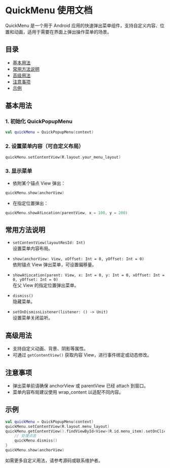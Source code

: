 # QuickMenu 使用文档

QuickMenu 是一个用于 Android 应用的快速弹出菜单组件，支持自定义内容、位置和动画，适用于需要在界面上弹出操作菜单的场景。

## 目录

- [基本用法](#基本用法)
- [常用方法说明](#常用方法说明)
- [高级用法](#高级用法)
- [注意事项](#注意事项)
- [示例](#示例)

## 基本用法

### 1. 初始化 QuickPopupMenu

```kotlin
val quickMenu = QuickPopupMenu(context)
```

### 2. 设置菜单内容（可自定义布局）

```kotlin
quickMenu.setContentView(R.layout.your_menu_layout)
```

### 3. 显示菜单

- 依附某个锚点 View 弹出：

```kotlin
quickMenu.show(anchorView)
```

- 在指定位置弹出：

```kotlin
quickMenu.showAtLocation(parentView, x = 100, y = 200)
```

## 常用方法说明

- `setContentView(layoutResId: Int)`  
  设置菜单内容布局。

- `show(anchorView: View, xOffset: Int = 0, yOffset: Int = 0)`  
  依附锚点 View 弹出菜单，可设置偏移量。

- `showAtLocation(parent: View, x: Int = 0, y: Int = 0, xOffset: Int = 0, yOffset: Int = 0)`  
  在父 View 的指定位置弹出菜单。

- `dismiss()`  
  隐藏菜单。

- `setOnDismissListener(listener: () -> Unit)`  
  设置菜单关闭监听。

## 高级用法

- 支持自定义动画、背景、阴影等属性。
- 可通过 `getContentView()` 获取内容 View，进行事件绑定或动态修改。

## 注意事项

- 弹出菜单前请确保 anchorView 或 parentView 已经 attach 到窗口。
- 菜单内容布局建议使用 wrap_content 以适配不同内容。

## 示例

```kotlin
val quickMenu = QuickPopupMenu(context)
quickMenu.setContentView(R.layout.menu_layout)
quickMenu.getContentView().findViewById<View>(R.id.menu_item).setOnClickListener {
    // 处理点击
    quickMenu.dismiss()
}
quickMenu.show(anchorView)
```

如需更多自定义用法，请参考源码或联系维护者。
